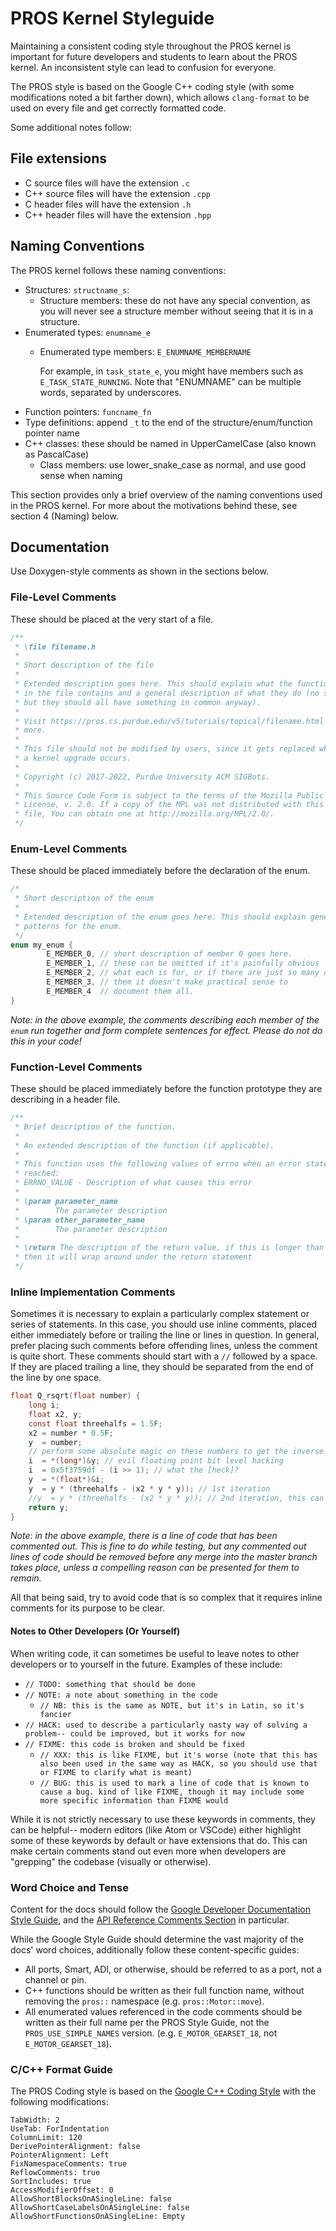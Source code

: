 # PROS Kernel Styleguide

Maintaining a consistent coding style throughout the PROS kernel is important for future developers and students to learn about the PROS kernel. An inconsistent style can lead to confusion for everyone.

The PROS style is based on the Google C++ coding style (with some modifications noted a bit farther down), which allows `clang-format` to be used on every file and get correctly formatted code.

Some additional notes follow:

## File extensions
- C source files will have the extension `.c`
- C++ source files will have the extension `.cpp`
- C header files will have the extension `.h`
- C++ header files will have the extension `.hpp`

## Naming Conventions
The PROS kernel follows these naming conventions:

- Structures: `structname_s`:
  - Structure members: these do not have any special convention, as you will never see a structure member without seeing that it is in a structure.
- Enumerated types: `enumname_e`
  - Enumerated type members: `E_ENUMNAME_MEMBERNAME`

    For example, in `task_state_e`, you might have members such as `E_TASK_STATE_RUNNING`. Note that "ENUMNAME" can be multiple words, separated by underscores.
- Function pointers: `funcname_fn`
- Type definitions: append `_t` to the end of the structure/enum/function pointer name
- C++ classes: these should be named in UpperCamelCase (also known as PascalCase)
  - Class members: use lower_snake_case as normal, and use good sense when naming

This section provides only a brief overview of the naming conventions used in the PROS kernel. For more about the motivations behind these, see section 4 (Naming) below.

## Documentation
Use Doxygen-style comments as shown in the sections below.

### File-Level Comments
These should be placed at the very start of a file.
```c
/**
 * \file filename.h
 *
 * Short description of the file
 *
 * Extended description goes here. This should explain what the functions (etc)
 * in the file contains and a general description of what they do (no specifics,
 * but they should all have something in common anyway).
 *
 * Visit https://pros.cs.purdue.edu/v5/tutorials/topical/filename.html to learn
 * more.
 *
 * This file should not be modified by users, since it gets replaced whenever
 * a kernel upgrade occurs.
 *
 * Copyright (c) 2017-2022, Purdue University ACM SIGBots.
 *
 * This Source Code Form is subject to the terms of the Mozilla Public
 * License, v. 2.0. If a copy of the MPL was not distributed with this
 * file, You can obtain one at http://mozilla.org/MPL/2.0/.
 */
```

### Enum-Level Comments
These should be placed immediately before the declaration of the enum.
```c
/*
 * Short description of the enum
 *
 * Extended description of the enum goes here. This should explain general usage
 * patterns for the enum.
 */
enum my_enum {
        E_MEMBER_0, // short description of member 0 goes here.
        E_MEMBER_1, // these can be omitted if it's painfully obvious
        E_MEMBER_2, // what each is for, or if there are just so many of
        E_MEMBER_3, // them it doesn't make practical sense to
        E_MEMBER_4  // document them all.
}
```
_Note: in the above example, the comments describing each member of the `enum` run together and form complete sentences for effect. Please do not do this in your code!_

### Function-Level Comments
These should be placed immediately before the function prototype they are describing in a header file.

```c
/**
 * Brief description of the function.
 *
 * An extended description of the function (if applicable).
 *
 * This function uses the following values of errno when an error state is
 * reached:
 * ERRNO_VALUE - Description of what causes this error
 *
 * \param parameter_name
 *        The parameter description
 * \param other_parameter_name
 *        The parameter description
 *
 * \return The description of the return value, if this is longer than one line
 * then it will wrap around under the return statement
 */
```

### Inline Implementation Comments
Sometimes it is necessary to explain a particularly complex statement or series of statements. In this case, you should use inline comments, placed either immediately before or trailing the line or lines in question. In general, prefer placing such comments before offending lines, unless the comment is quite short. These comments should start with a `//` followed by a space. If they are placed trailing a line, they should be separated from the end of the line by one space.
```c
float Q_rsqrt(float number) {
    long i;
    float x2, y;
    const float threehalfs = 1.5F;
    x2 = number * 0.5F;
    y  = number;
    // perform some absolute magic on these numbers to get the inverse square root
    i  = *(long*)&y; // evil floating point bit level hacking
    i  = 0x5f3759df - (i >> 1); // what the [heck]?
    y  = *(float*)&i;
    y  = y * (threehalfs - (x2 * y * y)); // 1st iteration
    //y  = y * (threehalfs - (x2 * y * y)); // 2nd iteration, this can be removed
    return y;
}
```
_Note: in the above example, there is a line of code that has been commented out. This is fine to do while testing, but any commented out lines of code should be removed before any merge into the master branch takes place, unless a compelling reason can be presented for them to remain._

All that being said, try to avoid code that is so complex that it requires inline comments for its purpose to be clear.

#### Notes to Other Developers (Or Yourself)
When writing code, it can sometimes be useful to leave notes to other developers or to yourself in the future. Examples of these include:

- `// TODO: something that should be done`
- `// NOTE: a note about something in the code`
  - `// NB: this is the same as NOTE, but it's in Latin, so it's fancier`
- `// HACK: used to describe a particularly nasty way of solving a problem-- could be improved, but it works for now`
- `// FIXME: this code is broken and should be fixed`
  - `// XXX: this is like FIXME, but it's worse (note that this has also been used in the same way as HACK, so you should use that or FIXME to clarify what is meant)`
  - `// BUG: this is used to mark a line of code that is known to cause a bug. kind of like FIXME, though it may include some more specific information than FIXME would`

While it is not strictly necessary to use these keywords in comments, they can be helpful-- modern editors (like Atom or VSCode) either highlight some of these keywords by default or have extensions that do. This can make certain comments stand out even more when developers are "grepping" the codebase (visually or otherwise).

### Word Choice and Tense

Content for the docs should follow the
[Google Developer Documentation Style Guide](https://developers.google.com/style/),
and the [API Reference Comments Section](https://developers.google.com/style/api-reference-comments)
in particular.

While the Google Style Guide should determine the vast majority of the docs' word choices,
additionally follow these content-specific guides:

- All ports, Smart, ADI, or otherwise, should be referred to as a port, not a channel
  or pin.
- C++ functions should be written as their full function name, without removing the
  `pros::` namespace (e.g. `pros::Motor::move`).
- All enumerated values referenced in the code comments should be written as their
  full name per the PROS Style Guide, not the `PROS_USE_SIMPLE_NAMES` version.
  (e.g. `E_MOTOR_GEARSET_18`, not `E_MOTOR_GEARSET_18`).

### C/C++ Format Guide

The PROS Coding style is based on the [Google C++ Coding Style](https://google.github.io/styleguide/cppguide.html) with the following modifications:

```
TabWidth: 2
UseTab: ForIndentation
ColumnLimit: 120
DerivePointerAlignment: false
PointerAlignment: Left
FixNamespaceComments: true
ReflowComments: true
SortIncludes: true
AccessModifierOffset: 0
AllowShortBlocksOnASingleLine: false
AllowShortCaseLabelsOnASingleLine: false
AllowShortFunctionsOnASingleLine: Empty
```
